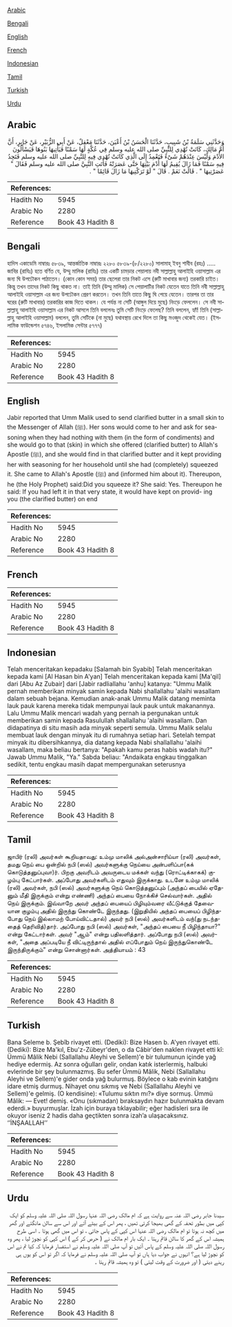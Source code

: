 [Arabic](#arabic)

[Bengali](#bengali)

[English](#english)

[French](#french)

[Indonesian](#indonesian)

[Tamil](#tamil)

[Turkish](#turkish)

[Urdu](#urdu)

## Arabic


<div dir="rtl" lang="ar" style={{fontSize:'larger',backgroundColor:'#f8f9fa',padding:20}}>
وَحَدَّثَنِي سَلَمَةُ بْنُ شَبِيبٍ، حَدَّثَنَا الْحَسَنُ بْنُ أَعْيَنَ، حَدَّثَنَا مَعْقِلٌ، عَنْ أَبِي الزُّبَيْرِ، عَنْ جَابِرٍ، أَنَّ أُمَّ مَالِكٍ، كَانَتْ تُهْدِي لِلنَّبِيِّ صلى الله عليه وسلم فِي عُكَّةٍ لَهَا سَمْنًا فَيَأْتِيهَا بَنُوهَا فَيَسْأَلُونَ الأُدْمَ وَلَيْسَ عِنْدَهُمْ شَىْءٌ فَتَعْمِدُ إِلَى الَّذِي كَانَتْ تُهْدِي فِيهِ لِلنَّبِيِّ صلى الله عليه وسلم فَتَجِدُ فِيهِ سَمْنًا فَمَا زَالَ يُقِيمُ لَهَا أُدْمَ بَيْتِهَا حَتَّى عَصَرَتْهُ فَأَتَتِ النَّبِيَّ صلى الله عليه وسلم فَقَالَ ‏"‏ عَصَرْتِيهَا ‏"‏ ‏.‏ قَالَتْ نَعَمْ ‏.‏ قَالَ ‏"‏ لَوْ تَرَكْتِيهَا مَا زَالَ قَائِمًا ‏"‏ ‏.‏
</div>
<div style={{backgroundColor:'#f8f9fa',padding:20, marginBottom: 10}}><table> <thead> <tr> <th>References:</th> <th></th> </tr> </thead> <tbody><tr><td>Hadith No</td><td>5945</td></tr><tr><td>Arabic No</td><td>2280</td></tr><tr><td>Reference</td><td>Book 43 Hadith 8</td></tr></tbody></table></div>

## Bengali


<div dir="ltr" lang="bn" style={{fontSize:'larger',backgroundColor:'#f8f9fa',padding:20}}>
হাদিস একাডেমি নাম্বারঃ ৫৮৩৯, আন্তর্জাতিক নাম্বারঃ ২২৮০ ৫৮৩৯-(৮/২২৮০) সালামাহ্ ইবনু শাবীব (রহঃ) ..... জাবির (রাযিঃ) হতে বর্ণিত যে, উম্মু মালিক (রাযিঃ) তার একটি চামড়ার পেয়ালায় নবী সাল্লাল্লাহু আলাইহি ওয়াসাল্লাম এর জন্য ঘি উপঢৌকন পাঠাতেন। (কোন কোন সময়) তার ছেলেরা তার নিকট এসে (রুটি মাখাবার জন্য) তরকারি চাইত। কিন্তু তখন তাদের নিকট কিছু থাকত না। তাই তিনি (উম্মু মালিক) সে পেয়ালাটির নিকট যেতেন যাতে তিনি নবী সাল্লাল্লাহু আলাইহি ওয়াসাল্লাম এর জন্য উপঢৌকন প্রেরণ করতেন। তখন তিনি তাতে কিছু ঘি পেয়ে যেতেন। তারপর তা তার ঘরের (রুটি মাখাবার) তরকারির কাজ দিতে থাকল। যে পর্যন্ত না সেটি (আঙ্গুল দিয়ে মুছে) নিংড়ে ফেললেন। সে নবী সাল্লাল্লাহু আলাইহি ওয়াসাল্লাম এর নিকট আসলে তিনি বললেনঃ তুমি সেটি নিংড়ে ফেলেছ? তিনি বললেন, হ্যাঁ! তিনি (সাল্লাল্লাহু আলাইহি ওয়াসাল্লাম) বললেন, তুমি সেটিকে (না মুছে) যথাবস্থায় রেখে দিলে তা কিছু মওজুদ থেকেই যেত। (ইসলামিক ফাউন্ডেশন ৫৭৪৬, ইসলামিক সেন্টার ৫৭৭৭)
</div>
<div style={{backgroundColor:'#f8f9fa',padding:20, marginBottom: 10}}><table> <thead> <tr> <th>References:</th> <th></th> </tr> </thead> <tbody><tr><td>Hadith No</td><td>5945</td></tr><tr><td>Arabic No</td><td>2280</td></tr><tr><td>Reference</td><td>Book 43 Hadith 8</td></tr></tbody></table></div>

## English


<div dir="ltr" lang="en" style={{fontSize:'larger',backgroundColor:'#f8f9fa',padding:20}}>
Jabir reported that Umm Malik used to send clarified butter in a small skin to the Messenger of Allah (ﷺ). Her sons would come to her and ask for seasoning when they had nothing with them (in the form of condiments) and she would go to that (skin) in which she offered (clarified butter) to Allah's Apostle (ﷺ), and she would find in that clarified butter and it kept providing her with seasoning for her household until she had (completely) squeezed it. She came to Allah's Apostle (ﷺ) and (informed him about it). Thereupon, he (the Holy Prophet) said:Did you squeeze it? She said: Yes. Thereupon he said: If you had left it in that very state, it would have kept on provid- ing you (the clarified butter) on end
</div>
<div style={{backgroundColor:'#f8f9fa',padding:20, marginBottom: 10}}><table> <thead> <tr> <th>References:</th> <th></th> </tr> </thead> <tbody><tr><td>Hadith No</td><td>5945</td></tr><tr><td>Arabic No</td><td>2280</td></tr><tr><td>Reference</td><td>Book 43 Hadith 8</td></tr></tbody></table></div>

## French


<div dir="ltr" lang="fr" style={{fontSize:'larger',backgroundColor:'#f8f9fa',padding:20}}>

</div>
<div style={{backgroundColor:'#f8f9fa',padding:20, marginBottom: 10}}><table> <thead> <tr> <th>References:</th> <th></th> </tr> </thead> <tbody><tr><td>Hadith No</td><td>5945</td></tr><tr><td>Arabic No</td><td>2280</td></tr><tr><td>Reference</td><td>Book 43 Hadith 8</td></tr></tbody></table></div>

## Indonesian


<div dir="ltr" lang="id" style={{fontSize:'larger',backgroundColor:'#f8f9fa',padding:20}}>
Telah menceritakan kepadaku [Salamah bin Syabib] Telah menceritakan kepada kami [Al Hasan bin A'yan] Telah menceritakan kepada kami [Ma'qil] dari [Abu Az Zubair] dari [Jabir radliallahu 'anhu] katanya: "Ummu Malik pernah memberikan minyak samin kepada Nabi shallallahu 'alaihi wasallam dalam sebuah bejana. Kemudian anak-anak Ummu Malik datang meminta lauk pauk karena mereka tidak mempunyai lauk pauk untuk makanannya. Lalu Ummu Malik mencari wadah yang pernah ia pergunakan untuk memberikan samin kepada Rasulullah shallallahu 'alaihi wasallam. Dan didapatinya di situ masih ada minyak seperti semula. Ummu Malik selalu membuat lauk dengan minyak itu di rumahnya setiap hari. Setelah tempat minyak itu dibersihkannya, dia datang kepada Nabi shallallahu 'alaihi wasallam, maka beliau bertanya: "Apakah kamu peras habis wadah itu?" Jawab Ummu Malik, "Ya." Sabda beliau: "Andaikata engkau tinggalkan sedikit, tentu engkau masih dapat mempergunakan seterusnya
</div>
<div style={{backgroundColor:'#f8f9fa',padding:20, marginBottom: 10}}><table> <thead> <tr> <th>References:</th> <th></th> </tr> </thead> <tbody><tr><td>Hadith No</td><td>5945</td></tr><tr><td>Arabic No</td><td>2280</td></tr><tr><td>Reference</td><td>Book 43 Hadith 8</td></tr></tbody></table></div>

## Tamil


<div dir="ltr" lang="ta" style={{fontSize:'larger',backgroundColor:'#f8f9fa',padding:20}}>
ஜாபிர் (ரலி) அவர்கள் கூறியதாவது: உம்மு மாலிக் அல்அன்சாரிய்யா (ரலி) அவர்கள், தமது நெய் பை ஒன்றில் நபி (ஸல்) அவர்களுக்கு நெய்யை அன்பளிப்பா(கக் கொடுத்தனுப்புவா)ர். பிறகு அவரிடம் அவருடைய மக்கள் வந்து (ரொட்டிக்காகக்) குழம்பு கேட்பார்கள். அப்போது அவர்களிடம் எதுவும் இருக்காது. உடனே உம்மு மாலிக் (ரலி) அவர்கள், நபி (ஸல்) அவர்களுக்கு நெய் கொடுத்தனுப்பும் (அந்தப் பையில் ஏதேனும் மீதி இருக்கும் என்று எண்ணி) அந்தப் பையை நோக்கிச் செல்வார்கள். அதில் நெய் இருக்கும். இவ்வாறே அவர் அந்தப் பையைப் பிழியும்வரை வீட்டுக்குத் தேவையான குழம்பு அதில் இருந்து கொண்டே இருந்தது. (இறுதியில் அந்தப் பையைப் பிழிந்தபோது நெய் இல்லாமற் போய்விட்டதால்) அவர் நபி (ஸல்) அவர்களிடம் வந்(து நடந்ததைத் தெரிவித்)தார். அப்போது நபி (ஸல்) அவர்கள், "அந்தப் பையை நீ பிழிந்தாயா?" என்று கேட்டார்கள். அவர் "ஆம்" என்று பதிலளித்தார். அப்போது நபி (ஸல்) அவர்கள், "அதை அப்படியே நீ விட்டிருந்தால் அதில் எப்போதும் நெய் இருந்துகொண்டே இருந்திருக்கும்" என்று சொன்னார்கள். அத்தியாயம் : 43
</div>
<div style={{backgroundColor:'#f8f9fa',padding:20, marginBottom: 10}}><table> <thead> <tr> <th>References:</th> <th></th> </tr> </thead> <tbody><tr><td>Hadith No</td><td>5945</td></tr><tr><td>Arabic No</td><td>2280</td></tr><tr><td>Reference</td><td>Book 43 Hadith 8</td></tr></tbody></table></div>

## Turkish


<div dir="ltr" lang="tr" style={{fontSize:'larger',backgroundColor:'#f8f9fa',padding:20}}>
Bana Seleme b. Şebîb rivayet etti. (Dediki): Bize Hasen b. A'yen rivayet etti. (Dediki): Bize Ma'kıl, Ebu'z-Zübeyr'den, o da Câbir'den naklen rivayet etti kî: Ümmü Mâlik Nebi (Sallallahu Aleyhi ve Sellem)'e bir tulumunun içinde yağ hediye edermiş. Az sonra oğulları gelir, ondan katık isterlermiş, halbuki evlerinde bir şey bulunmazmış. Bu sefer Ümmü Mâlik, Nebi (Sallallahu Aleyhi ve Sellem)'e gider onda yağ bulurmuş. Böylece o kab evinin katığını idare etmiş durmuş. Nihayet onu sıkmış ve Nebi (Sallallahu Aleyhi ve Sellem)'e gelmiş. (O kendisine): «Tulumu sıktın mı?» diye sormuş. Ümmü Mâlik: — Evet! demiş. «Onu (sıkmadan) bıraksaydın hazır bulunmakta devam ederdi.» buyurmuşlar. İzah için buraya tıklayabilir; eğer hadisleri sıra ile okuyor iseniz 2 hadis daha geçtikten sonra izah’a ulaşacaksınız. ‘’İNŞAALLAH’’
</div>
<div style={{backgroundColor:'#f8f9fa',padding:20, marginBottom: 10}}><table> <thead> <tr> <th>References:</th> <th></th> </tr> </thead> <tbody><tr><td>Hadith No</td><td>5945</td></tr><tr><td>Arabic No</td><td>2280</td></tr><tr><td>Reference</td><td>Book 43 Hadith 8</td></tr></tbody></table></div>

## Urdu


<div dir="rtl" lang="ur" style={{fontSize:'larger',backgroundColor:'#f8f9fa',padding:20}}>
سیدنا جابر رضی اللہ عنہ سے روایت ہے کہ ام مالک رضی اللہ عنہا رسول اللہ صلی اللہ علیہ وسلم کو ایک کپی میں بطور تحفہ کے گھی بھیجا کرتی تھیں ، پھر اس کے بیٹے آتے اور اس سے سالن مانگتے اور گھر میں کچھ نہ ہوتا تو ام مالک رضی اللہ عنہا اس کپی کے پاس جاتی ، تو اس میں گھی ہوتا ۔ اسی طرح ہمیشہ اس کے گھر کا سالن قائم رہتا ۔ ایک بار ام مالک نے ( حرص کر کے ) اس کپی کو نچوڑ لیا ، پھر وہ رسول اللہ صلی اللہ علیہ وسلم کے پاس آئیں تو آپ صلی اللہ علیہ وسلم نے استفسار فرمایا کہ کیا تم نے اس کو نچوڑ لیا ہے؟ انہوں نے جواب دیا ہاں تو آپ صلی اللہ علیہ وسلم نے فرمایا کہ اگر تو اس کو یوں ہی رہنے دیتی ( اور ضرورت کے وقت لیتی ) تو وہ ہمیشہ قائم رہتا ۔
</div>
<div style={{backgroundColor:'#f8f9fa',padding:20, marginBottom: 10}}><table> <thead> <tr> <th>References:</th> <th></th> </tr> </thead> <tbody><tr><td>Hadith No</td><td>5945</td></tr><tr><td>Arabic No</td><td>2280</td></tr><tr><td>Reference</td><td>Book 43 Hadith 8</td></tr></tbody></table></div>